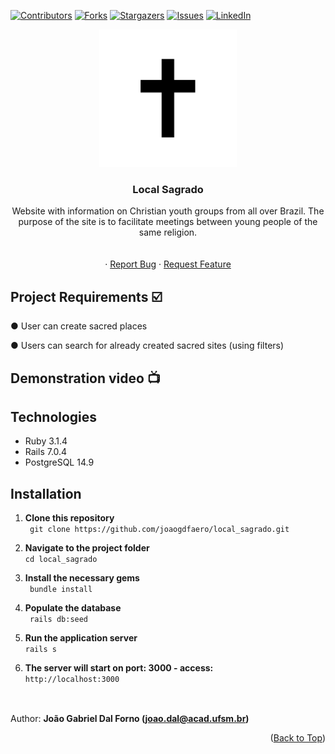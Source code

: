 <a name="readme-top"></a>
[![Contributors][contributors-shield]][contributors-url]
[![Forks][forks-shield]][forks-url]
[![Stargazers][stars-shield]][stars-url]
[![Issues][issues-shield]][issues-url]
[![LinkedIn][linkedin-shield]][linkedin-url]
<br />
<div align="center">
  <a href="https://github.com/joaogdfaero/local_sagrado/">
    <img src="cross-png.png" alt="Logo" width="220" height="220">
  </a>

<h3 align="center">Local Sagrado</h3>

  <p align="center">
    Website with information on Christian youth groups from all over Brazil. The purpose of the site is to facilitate meetings between young people of the same religion.
     <br />
    <br />
    <br />
    ·
    <a href="https://github.com/joaogdfaero/local_sagrado/issues">Report Bug</a>
    ·
    <a href="https://github.com/joaogdfaero/local_sagrado/issues">Request Feature</a>
  </p>
</div>

## Project Requirements :ballot_box_with_check:
● User can create sacred places

● Users can search for already created sacred sites (using filters)


## Demonstration video 📺

## Technologies
* Ruby 3.1.4
* Rails 7.0.4
* PostgreSQL 14.9

## Installation
1. **Clone this repository**  
` git clone https://github.com/joaogdfaero/local_sagrado.git`

2. **Navigate to the project folder**  
` cd local_sagrado `

3. **Install the necessary gems**  
` bundle install`

4. **Populate the database**  
` rails db:seed`

5. **Run the application server**  
` rails s `

6. **The server will start on port: 3000 - access:**    
` http://localhost:3000 `

##
<br>Author: <strong>João Gabriel Dal Forno (joao.dal@acad.ufsm.br)</strong>

<p align="right">(<a href="#readme-top">Back to Top</a>)</p>

<!-- MARKDOWN LINKS & IMAGES -->
<!-- https://www.markdownguide.org/basic-syntax/#reference-style-links -->
[contributors-shield]: https://img.shields.io/github/contributors/joaogdfaero/local_sagrado.svg?style=for-the-badge
[contributors-url]: https://github.com/joaogdfaero/local_sagrado/graphs/contributors
[forks-shield]: https://img.shields.io/github/forks/joaogdfaero/local_sagrado.svg?style=for-the-badge
[forks-url]: https://github.com/joaogdfaero/local_sagrado/network/members
[stars-shield]: https://img.shields.io/github/stars/joaogdfaero/local_sagrado.svg?style=for-the-badge
[stars-url]: https://github.com/joaogdfaero/local_sagrado/stargazers
[issues-shield]: https://img.shields.io/github/issues/joaogdfaero/local_sagrado.svg?style=for-the-badge
[issues-url]: https://github.com/joaogdfaero/local_sagrado/issues
[license-shield]: https://img.shields.io/github/license/joaogdfaero/local_sagrado.svg?style=for-the-badge
[license-url]: https://github.com/joaogdfaero/local_sagrado/blob/master/LICENSE.txt
[linkedin-shield]: https://img.shields.io/badge/-LinkedIn-black.svg?style=for-the-badge&logo=linkedin&colorB=555
[linkedin-url]: https://www.linkedin.com/in/jo%C3%A3o-gabriel-dal-forno/
[product-screenshot]: images/screenshot.png
[Next.js]: https://img.shields.io/badge/next.js-000000?style=for-the-badge&logo=nextdotjs&logoColor=white
[Next-url]: https://nextjs.org/
[React.js]: https://img.shields.io/badge/React-20232A?style=for-the-badge&logo=react&logoColor=61DAFB
[React-url]: https://reactjs.org/
[Vue.js]: https://img.shields.io/badge/Vue.js-35495E?style=for-the-badge&logo=vuedotjs&logoColor=4FC08D
[Vue-url]: https://vuejs.org/
[Angular.io]: https://img.shields.io/badge/Angular-DD0031?style=for-the-badge&logo=angular&logoColor=white
[Angular-url]: https://angular.io/
[Svelte.dev]: https://img.shields.io/badge/Svelte-4A4A55?style=for-the-badge&logo=svelte&logoColor=FF3E00
[Svelte-url]: https://svelte.dev/
[Laravel.com]: https://img.shields.io/badge/Laravel-FF2D20?style=for-the-badge&logo=laravel&logoColor=white
[Laravel-url]: https://laravel.com
[Bootstrap.com]: https://img.shields.io/github/forks/joaogdfaero/local_sagrado.svg?style=for-the-badge&logo=bootstrap&logoColor=white
[Bootstrap-url]: https://getbootstrap.com
